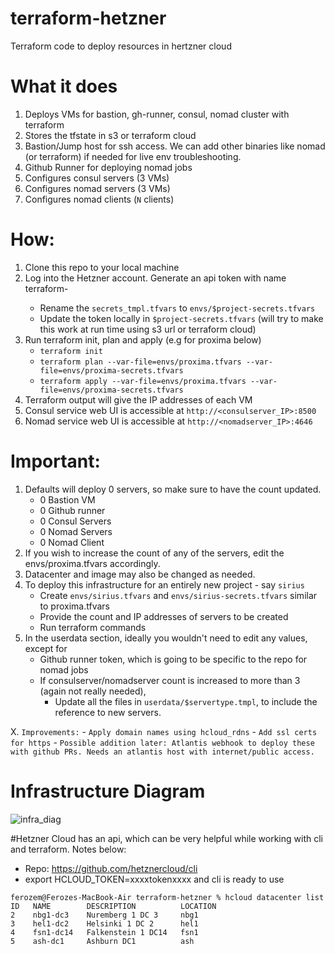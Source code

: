 # terraform-hetzner
Terraform code to deploy resources in hertzner cloud

# What it does
1. Deploys VMs for bastion, gh-runner, consul, nomad cluster with terraform
2. Stores the tfstate in s3 or terraform cloud
3. Bastion/Jump host for ssh access. We can add other binaries like nomad (or terraform) if needed for live env troubleshooting.
4. Github Runner for deploying nomad jobs
5. Configures consul servers (3 VMs)
6. Configures nomad servers (3 VMs)
7. Configures nomad clients (`N` clients)

# How:
1. Clone this repo to your local machine
2. Log into the Hetzner account. Generate an api token with name terraform-<project-name>
    - Rename the `secrets_tmpl.tfvars` to `envs/$project-secrets.tfvars`
    - Update the token locally in `$project-secrets.tfvars` (will try to make this work at run time using s3 url or terraform cloud)
3. Run terraform init, plan and apply (e.g for proxima below)
    - `terraform init`
    - `terraform plan --var-file=envs/proxima.tfvars --var-file=envs/proxima-secrets.tfvars`
    - `terraform apply --var-file=envs/proxima.tfvars --var-file=envs/proxima-secrets.tfvars`
4. Terraform output will give the IP addresses of each VM
5. Consul service web UI is accessible at `http://<consulserver_IP>:8500`
6. Nomad service web UI is accessible at `http://<nomadserver_IP>:4646`

# Important:
1. Defaults will deploy 0 servers, so make sure to have the count updated.
	- 0 Bastion VM
	- 0 Github runner
	- 0 Consul Servers
	- 0 Nomad Servers
	- 0 Nomad Client
2. If you wish to increase the count of any of the servers, edit the envs/proxima.tfvars accordingly. 
3. Datacenter and image may also be changed as needed.
4. To deploy this infrastructure for an entirely new project - say `sirius`
	- Create `envs/sirius.tfvars` and `envs/sirius-secrets.tfvars` similar to proxima.tfvars
	- Provide the count and IP addresses of servers to be created
	- Run terraform commands
5. In the userdata section, ideally you wouldn't need to edit any values, except for 
	- Github runner token, which is going to be specific to the repo for nomad jobs
	- If consulserver/nomadserver count is increased to more than 3 (again not really needed), 
		- Update all the files in `userdata/$servertype.tmpl`, to include the reference to new servers.

X. `Improvements:`
    - `Apply domain names using hcloud_rdns`
    - `Add ssl certs for https`
    - `Possible addition later: Atlantis webhook to deploy these with github PRs. Needs an atlantis host with internet/public access.`

# Infrastructure Diagram

![infra_diag](https://user-images.githubusercontent.com/103216595/162854278-85b2de02-5f83-446a-b98b-6cceade8ce13.png)


#Hetzner Cloud has an api, which can be very helpful while working with cli and terraform. Notes below:

* Repo: https://github.com/hetznercloud/cli
* export HCLOUD_TOKEN=xxxxtokenxxxx and cli is ready to use

`ferozem@Ferozes-MacBook-Air terraform-hetzner % hcloud datacenter list`  
`ID   NAME        DESCRIPTION          LOCATION`  
`2    nbg1-dc3    Nuremberg 1 DC 3     nbg1`  
`3    hel1-dc2    Helsinki 1 DC 2      hel1`  
`4    fsn1-dc14   Falkenstein 1 DC14   fsn1`  
`5    ash-dc1     Ashburn DC1          ash`  

